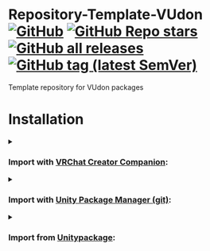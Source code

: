 <div>

# Repository-Template-VUdon [![GitHub](https://img.shields.io/github/license/Varneon/Repository-Template-VUdon?color=blue&label=License&style=flat)](https://github.com/Varneon/Repository-Template-VUdon/blob/main/LICENSE) [![GitHub Repo stars](https://img.shields.io/github/stars/Varneon/Repository-Template-VUdon?style=flat&label=Stars)](https://github.com/Varneon/Repository-Template-VUdon/stargazers) [![GitHub all releases](https://img.shields.io/github/downloads/Varneon/Repository-Template-VUdon/total?color=blue&label=Downloads&style=flat)](https://github.com/Varneon/Repository-Template-VUdon/releases) [![GitHub tag (latest SemVer)](https://img.shields.io/github/v/tag/Varneon/Repository-Template-VUdon?color=blue&label=Release&sort=semver&style=flat)](https://github.com/Varneon/Repository-Template-VUdon/releases/latest)

</div>

Template repository for VUdon packages

# Installation

<details><summary>

### Import with [VRChat Creator Companion](https://vcc.docs.vrchat.com/vpm/packages#user-packages):</summary>

> 1. Download `com.varneon.vudon.repository-template.zip` from [here](https://github.com/Varneon/Repository-Template-VUdon/archive/refs/heads/main.zip)
> 2. Unpack the .zip somewhere
> 3. In VRChat Creator Companion, navigate to `Settings` > `User Packages` > `Add`
> 4. Navigate to the unpacked folder, `com.varneon.vudon.repository-template` and click `Select Folder`
> 5. `VUdon - Repository Template` should now be visible under `Local User Packages` in the project view in VRChat Creator Companion
> 6. Click `Add`

</details><details><summary>

### Import with [Unity Package Manager (git)](https://docs.unity3d.com/2019.4/Documentation/Manual/upm-ui-giturl.html):</summary>

> 1. In the Unity toolbar, select `Window` > `Package Manager` > `[+]` > `Add package from git URL...` 
> 2. Paste the following link: `https://github.com/Varneon/Repository-Template-VUdon.git?path=/Packages/com.varneon.vudon.repository-template`

</details><details><summary>

### Import from [Unitypackage](https://docs.unity3d.com/2019.4/Documentation/Manual/AssetPackagesImport.html):</summary>

> 1. Download latest VUdon - Repository Template from [here](https://github.com/Varneon/Repository-Template-VUdon/releases/latest)
> 2. Import the downloaded .unitypackage into your Unity project

</details>

